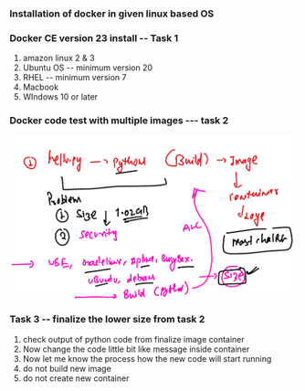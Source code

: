 ### Installation of docker in given linux based OS 

### Docker CE version 23 install  -- Task 1

<ol> 
  <li> amazon linux 2 & 3  </li>
  <li> Ubuntu OS -- minimum version 20   </li>
  <li> RHEL -- minimum version 7   </li>
  <li> Macbook  </li>
  <li> WIndows 10 or later   </li>
  
</ol>

### Docker code test with multiple images  --- task 2 

<img src="task1.png">

### Task 3 -- finalize the lower size from task 2 

<ol> 
  <li> check output of python code from finalize image container   </li>
  <li> Now change the code little bit like message inside container    </li>
  <li> Now let me know the process how the new code will start running    </li>
  <li> do not build new image   </li>
  <li> do not create new container    </li>
  
</ol>

